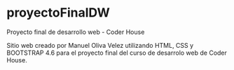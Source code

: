 # proyectoFinalDW
Proyecto final de desarrollo web - Coder House

Sitio web creado por Manuel Oliva Velez utilizando HTML, CSS y BOOTSTRAP 4.6 para el proyecto final del curso de desarrolo web de Coder House.
